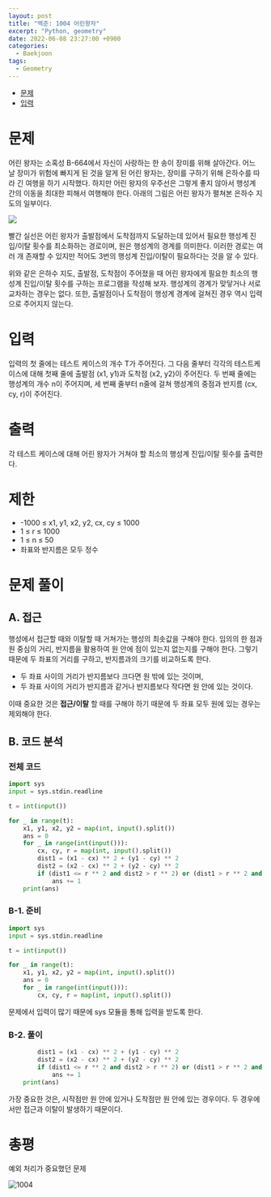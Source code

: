```yaml
---
layout: post
title: "백준: 1004 어린왕자"
excerpt: "Python, geometry"
date: 2022-06-08 23:27:00 +0900
categories:
  - Baekjoon
tags:
  - Geometry
---
```


- [문제](#문제)
- [입력](#입력)

# 문제

어린 왕자는 소혹성 B-664에서 자신이 사랑하는 한 송이 장미를 위해 살아간다. 어느 날 장미가 위험에 빠지게 된 것을 알게 된 어린 왕자는, 장미를 구하기 위해 은하수를 따라 긴 여행을 하기 시작했다. 하지만 어린 왕자의 우주선은 그렇게 좋지 않아서 행성계 간의 이동을 최대한 피해서 여행해야 한다. 아래의 그림은 어린 왕자가 펼쳐본 은하수 지도의 일부이다.

<img src="https://onlinejudgeimages.s3-ap-northeast-1.amazonaws.com/upload/201003/dfcmhrjj_113gw6bcng2_b.gif" />

빨간 실선은 어린 왕자가 출발점에서 도착점까지 도달하는데 있어서 필요한 행성계 진입/이탈 횟수를 최소화하는 경로이며, 원은 행성계의 경계를 의미한다. 이러한 경로는 여러 개 존재할 수 있지만 적어도 3번의 행성계 진입/이탈이 필요하다는 것을 알 수 있다.

위와 같은 은하수 지도, 출발점, 도착점이 주어졌을 때 어린 왕자에게 필요한 최소의 행성계 진입/이탈 횟수를 구하는 프로그램을 작성해 보자. 행성계의 경계가 맞닿거나 서로 교차하는 경우는 없다. 또한, 출발점이나 도착점이 행성계 경계에 걸쳐진 경우 역시 입력으로 주어지지 않는다.

# 입력

입력의 첫 줄에는 테스트 케이스의 개수 T가 주어진다. 그 다음 줄부터 각각의 테스트케이스에 대해 첫째 줄에 출발점 (x1, y1)과 도착점 (x2, y2)이 주어진다. 두 번째 줄에는 행성계의 개수 n이 주어지며, 세 번째 줄부터 n줄에 걸쳐 행성계의 중점과 반지름 (cx, cy, r)이 주어진다.

# 출력

각 테스트 케이스에 대해 어린 왕자가 거쳐야 할 최소의 행성계 진입/이탈 횟수를 출력한다.

# 제한

- -1000 ≤ x1, y1, x2, y2, cx, cy ≤ 1000
- 1 ≤ r ≤ 1000
- 1 ≤ n ≤ 50
- 좌표와 반지름은 모두 정수

# 문제 풀이

## A. 접근

행성에서 접근할 때와 이탈할 때 거쳐가는 행성의 최솟값을 구해야 한다. 임의의 한 점과 원 중심의 거리, 반지름을 활용하여 원 안에 점이 있는지 없는지를 구해야 한다. 그렇기 때문에 두 좌표의 거리를 구하고, 반지름과의 크기를 비교하도록 한다.

- 두 좌표 사이의 거리가 반지름보다 크다면 원 밖에 있는 것이며,
- 두 좌표 사이의 거리가 반지름과 같거나 반지름보다 작다면 원 안에 있는 것이다.

이때 중요한 것은 **접근/이탈** 할 때를 구해야 하기 때문에 두 좌표 모두 원에 있는 경우는 제외해야 한다.

## B. 코드 분석

### 전체 코드

```py
import sys
input = sys.stdin.readline

t = int(input())

for _ in range(t):
    x1, y1, x2, y2 = map(int, input().split())
    ans = 0
    for _ in range(int(input())):
        cx, cy, r = map(int, input().split())
        dist1 = (x1 - cx) ** 2 + (y1 - cy) ** 2
        dist2 = (x2 - cx) ** 2 + (y2 - cy) ** 2
        if (dist1 <= r ** 2 and dist2 > r ** 2) or (dist1 > r ** 2 and dist2 <= r ** 2):
            ans += 1
    print(ans)
```

### B-1. 준비

```py
import sys
input = sys.stdin.readline

t = int(input())

for _ in range(t):
    x1, y1, x2, y2 = map(int, input().split())
    ans = 0
    for _ in range(int(input())):
        cx, cy, r = map(int, input().split())
```

문제에서 입력이 많기 때문에 sys 모듈을 통해 입력을 받도록 한다.

### B-2. 풀이

```py
        dist1 = (x1 - cx) ** 2 + (y1 - cy) ** 2
        dist2 = (x2 - cx) ** 2 + (y2 - cy) ** 2
        if (dist1 <= r ** 2 and dist2 > r ** 2) or (dist1 > r ** 2 and dist2 <= r ** 2):
            ans += 1
    print(ans)
```

가장 중요한 것은, 시작점만 원 안에 있거나 도착점만 원 안에 있는 경우이다. 두 경우에서만 접근과 이탈이 발생하기 때문이다.

# 총평

예외 처리가 중요했던 문제

![1004](https://user-images.githubusercontent.com/83271772/172640791-d83f9ccf-c01b-45a8-86c8-8bf3a05bcda5.PNG)

